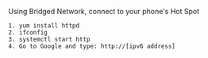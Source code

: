 Using Bridged Network, connect to your phone's Hot Spot
```
1. yum install httpd
2. ifconfig
3. systemctl start http
4. Go to Google and type: http://[ipv6 address]
```
